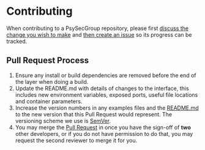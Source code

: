 # Contributing

When contributing to a PsySecGroup repository, please first [discuss the change you wish to make](https://github.com/PsySecGroup/foundation/discussions)
and [then create an issue](https://github.com/PsySecGroup/foundation/issues) so its progress can be tracked.

## Pull Request Process

1. Ensure any install or build dependencies are removed before the end of the layer when doing a build.
2. Update the README.md with details of changes to the interface, this includes new environment 
   variables, exposed ports, useful file locations and container parameters.
3. Increase the version numbers in any examples files and the [README.md](README.md) to the new version that this
   Pull Request would represent. The versioning scheme we use is [SemVer](http://semver.org/).
4. You may merge the [Pull Request](https://github.com/PsySecGroup/foundation/pulls) in once you have the sign-off of **two** other developers, or if you 
   do not have permission to do that, you may request the second reviewer to merge it for you.
